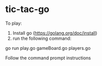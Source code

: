 # tic-tac-go

To play:
1) Install go (https://golang.org/doc/install)
2) run the following command:

go run play.go gameBoard.go players.go

Follow the command prompt instructions

